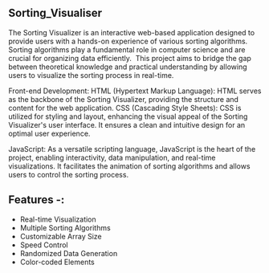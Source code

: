 ## Sorting_Visualiser 
The Sorting Visualizer is an interactive web-based application designed to provide users with a hands-on experience of various sorting algorithms. Sorting algorithms play a fundamental role in computer science and are crucial for organizing data efficiently. 
This project aims to bridge the gap between theoretical knowledge and practical understanding by allowing users to visualize the sorting process in real-time.

Front-end Development:
HTML (Hypertext Markup Language): HTML serves as the backbone of the Sorting Visualizer, providing the structure and content for the web application.
CSS (Cascading Style Sheets): CSS is utilized for styling and layout, enhancing the visual appeal of the Sorting Visualizer's user interface. It ensures a clean and intuitive design for an optimal user experience.

JavaScript: As a versatile scripting language, JavaScript is the heart of the project, enabling interactivity, data manipulation, and real-time visualizations. It facilitates the animation of sorting algorithms and allows users to control the sorting process.


## Features -:
* Real-time Visualization
* Multiple Sorting Algorithms
* Customizable Array Size
* Speed Control
* Randomized Data Generation
* Color-coded Elements
